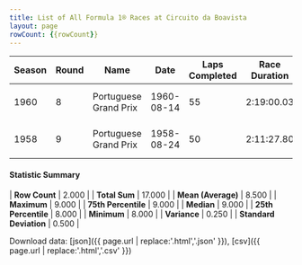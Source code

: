 ```yaml
---
title: List of All Formula 1® Races at Circuito da Boavista
layout: page
rowCount: {{rowCount}}
---
```


| Season | Round | Name | Date | Laps Completed | Race Duration | Winning Driver | Winning Constructor |
|--|--|--|--|--|--|--|--|
| 1960 | 8 | Portuguese Grand Prix | 1960-08-14 | 55 | 2:19:00.03 | Jack Brabham 🇦🇺 | Cooper-Climax 🇬🇧 |
| 1958 | 9 | Portuguese Grand Prix | 1958-08-24 | 50 | 2:11:27.80 | Stirling Moss 🇬🇧 | Vanwall 🇬🇧 |

#### Statistic Summary

| **Row Count** | 2.000 |
| **Total Sum** | 17.000 |
| **Mean (Average)** | 8.500 |
| **Maximum** | 9.000 |
| **75th Percentile** | 9.000 |
| **Median** | 9.000 |
| **25th Percentile** | 8.000 |
| **Minimum** | 8.000 |
| **Variance** | 0.250 |
| **Standard Deviation** | 0.500 |

Download data: [json]({{ page.url | replace:'.html','.json' }}), [csv]({{ page.url | replace:'.html','.csv' }})
